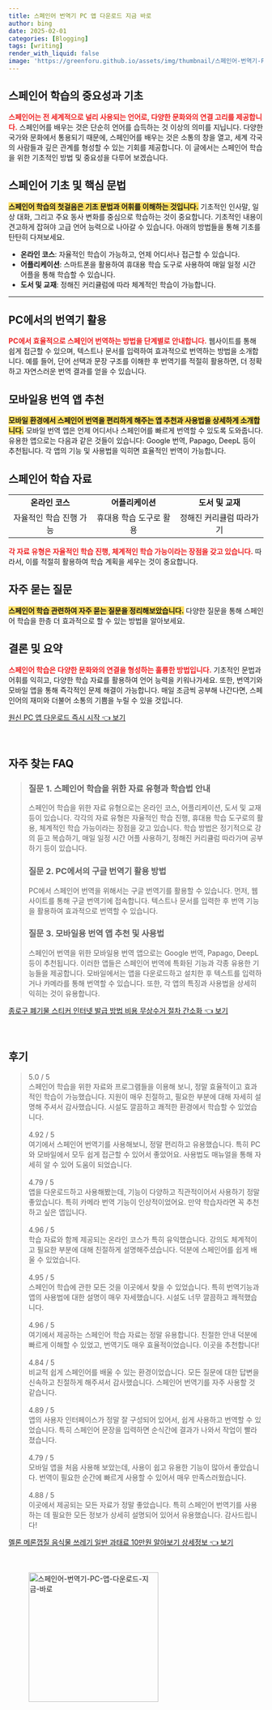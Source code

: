 ```yaml
---
title: 스페인어 번역기 PC 앱 다운로드 지금 바로
author: bing
date: 2025-02-01
categories: [Blogging]
tags: [writing]
render_with_liquid: false
image: 'https://greenforu.github.io/assets/img/thumbnail/스페인어-번역기-PC-앱-다운로드-지금-바로.webp'
---
```



<h2 id='스페인어 학습의 중요성과 기초'>스페인어 학습의 중요성과 기초</h2>

<p><b><span style="color: #ee2323;">스페인어는 전 세계적으로 널리 사용되는 언어로, 다양한 문화와의 연결 고리를 제공합니다.</span></b> 스페인어를 배우는 것은 단순히 언어를 습득하는 것 이상의 의미를 지닙니다. 다양한 국가와 문화에서 통용되기 때문에, 스페인어를 배우는 것은 소통의 창을 열고, 세계 각국의 사람들과 깊은 관계를 형성할 수 있는 기회를 제공합니다. 이 글에서는 스페인어 학습을 위한 기초적인 방법 및 중요성을 다루어 보겠습니다.</p>

<h2 id='스페인어 기초 및 핵심 문법'>스페인어 기초 및 핵심 문법</h2>

<p><b><span style="background-color: #ffe066;">스페인어 학습의 첫걸음은 기초 문법과 어휘를 이해하는 것입니다.</span></b> 기초적인 인사말, 일상 대화, 그리고 주요 동사 변화를 중심으로 학습하는 것이 중요합니다. 기초적인 내용이 견고하게 잡혀야 고급 언어 능력으로 나아갈 수 있습니다. 아래의 방법들을 통해 기초를 탄탄히 다져보세요.</p>

<ul>
    <li><b>온라인 코스</b>: 자율적인 학습이 가능하고, 언제 어디서나 접근할 수 있습니다.</li>
    <li><b>어플리케이션</b>: 스마트폰을 활용하여 휴대용 학습 도구로 사용하여 매일 일정 시간 어플을 통해 학습할 수 있습니다.</li>
    <li><b>도서 및 교재</b>: 정해진 커리큘럼에 따라 체계적인 학습이 가능합니다.</li>
</ul>

<hr />

<h2 id='PC에서의 번역기 활용'>PC에서의 번역기 활용</h2>

<p><b><span style="color: #ee2323;">PC에서 효율적으로 스페인어 번역하는 방법을 단계별로 안내합니다.</span></b> 웹사이트를 통해 쉽게 접근할 수 있으며, 텍스트나 문서를 입력하여 효과적으로 번역하는 방법을 소개합니다. 예를 들어, 단어 선택과 문장 구조를 이해한 후 번역기를 적절히 활용하면, 더 정확하고 자연스러운 번역 결과를 얻을 수 있습니다.</p>

<h2 id='모바일용 번역 앱 추천'>모바일용 번역 앱 추천</h2>

<p><b><span style="background-color: #ffe066;">모바일 환경에서 스페인어 번역을 편리하게 해주는 앱 추천과 사용법을 상세하게 소개합니다.</span></b> 모바일 번역 앱은 언제 어디서나 스페인어를 빠르게 번역할 수 있도록 도와줍니다. 유용한 앱으로는 다음과 같은 것들이 있습니다: Google 번역, Papago, DeepL 등이 추천됩니다. 각 앱의 기능 및 사용법을 익히면 효율적인 번역이 가능합니다.</p>

<h2 id='스페인어 학습 자료'>스페인어 학습 자료</h2>

<table>
    <tr>
        <td style="text-align: center; height: 17px;"><b>온라인 코스</b></td>
        <td style="text-align: center; height: 17px;"><b>어플리케이션</b></td>
        <td style="text-align: center; height: 17px;"><b>도서 및 교재</b></td>
    </tr>
    <tr>
        <td style="text-align: center; height: 17px;">자율적인 학습 진행 가능</td>
        <td style="text-align: center; height: 17px;">휴대용 학습 도구로 활용</td>
        <td style="text-align: center; height: 17px;">정해진 커리큘럼 따라가기</td>
    </tr>
</table>

<p><b><span style="color: #ee2323;">각 자료 유형은 자율적인 학습 진행, 체계적인 학습 가능이라는 장점을 갖고 있습니다.</span></b> 따라서, 이를 적절히 활용하여 학습 계획을 세우는 것이 중요합니다.</p>

<h2 id='자주 묻는 질문'>자주 묻는 질문</h2>

<p><b><span style="background-color: #ffe066;">스페인어 학습 관련하여 자주 묻는 질문을 정리해보았습니다.</span></b> 다양한 질문을 통해 스페인어 학습을 한층 더 효과적으로 할 수 있는 방법을 알아보세요.</p>

<h2 id='결론 및 요약'>결론 및 요약</h2>

<p><b><span style="color: #ee2323;">스페인어 학습은 다양한 문화와의 연결을 형성하는 훌륭한 방법입니다.</span></b> 기초적인 문법과 어휘를 익히고, 다양한 학습 자료를 활용하여 언어 능력을 키워나가세요. 또한, 번역기와 모바일 앱을 통해 즉각적인 문제 해결이 가능합니다. 매일 조금씩 공부해 나간다면, 스페인어의 재미와 더불어 소통의 기쁨을 누릴 수 있을 것입니다.</p>


<p><a class="click-button" title="원신 PC 앱 다운로드 즉시 시작" href="https://greenforu.github.io/posts/%EC%9B%90%EC%8B%A0-PC-%EC%95%B1-%EB%8B%A4%EC%9A%B4%EB%A1%9C%EB%93%9C-%EC%A6%89%EC%8B%9C-%EC%8B%9C%EC%9E%91/" rel="dofollow">원신 PC 앱 다운로드 즉시 시작 👈 보기</a></p><br>
<h2 id='자주_찾는_FAQ'>자주 찾는 FAQ</h2>
<div itemscope="" itemtype="https://schema.org/FAQPage"> 
<blockquote> 
<div itemscope="" itemprop="mainEntity" itemtype="https://schema.org/Question"> 
<h3 itemprop="name">질문 1. 스페인어 학습을 위한 자료 유형과 학습법 안내</h3> 
<div itemscope="" itemprop="acceptedAnswer" itemtype="https://schema.org/Answer"> 
<span itemprop="text"> 
<p>스페인어 학습을 위한 자료 유형으로는 온라인 코스, 어플리케이션, 도서 및 교재 등이 있습니다. 각각의 자료 유형은 자율적인 학습 진행, 휴대용 학습 도구로의 활용, 체계적인 학습 가능이라는 장점을 갖고 있습니다. 학습 방법은 정기적으로 강의 듣고 복습하기, 매일 일정 시간 어플 사용하기, 정해진 커리큘럼 따라가며 공부하기 등이 있습니다.</p> 
</span> 
</div> 
</div> 

<div itemscope="" itemprop="mainEntity" itemtype="https://schema.org/Question"> 
<h3 itemprop="name">질문 2. PC에서의 구글 번역기 활용 방법</h3> 
<div itemscope="" itemprop="acceptedAnswer" itemtype="https://schema.org/Answer"> 
<span itemprop="text"> 
<p>PC에서 스페인어 번역을 위해서는 구글 번역기를 활용할 수 있습니다. 먼저, 웹사이트를 통해 구글 번역기에 접속합니다. 텍스트나 문서를 입력한 후 번역 기능을 활용하여 효과적으로 번역할 수 있습니다.</p> 
</span> 
</div> 
</div> 

<div itemscope="" itemprop="mainEntity" itemtype="https://schema.org/Question"> 
<h3 itemprop="name">질문 3. 모바일용 번역 앱 추천 및 사용법</h3> 
<div itemscope="" itemprop="acceptedAnswer" itemtype="https://schema.org/Answer"> 
<span itemprop="text"> 
<p>스페인어 번역을 위한 모바일용 번역 앱으로는 Google 번역, Papago, DeepL 등이 추천됩니다. 이러한 앱들은 스페인어 번역에 특화된 기능과 각종 유용한 기능들을 제공합니다. 모바일에서는 앱을 다운로드하고 설치한 후 텍스트를 입력하거나 카메라를 통해 번역할 수 있습니다. 또한, 각 앱의 특징과 사용법을 상세히 익히는 것이 유용합니다.</p> 
</span> 
</div> 
</div> 
</blockquote> 
</div>
<p><a class="click-button" title="종로구 폐기물 스티커 인터넷 발급 방법 비용 무상수거 절차 간소화" href="https://greenforu.github.io/posts/%EC%A2%85%EB%A1%9C%EA%B5%AC-%ED%8F%90%EA%B8%B0%EB%AC%BC-%EC%8A%A4%ED%8B%B0%EC%BB%A4-%EC%9D%B8%ED%84%B0%EB%84%B7-%EB%B0%9C%EA%B8%89-%EB%B0%A9%EB%B2%95-%EB%B9%84%EC%9A%A9-%EB%AC%B4%EC%83%81%EC%88%98%EA%B1%B0-%EC%A0%88%EC%B0%A8-%EA%B0%84%EC%86%8C%ED%99%94/" rel="dofollow">종로구 폐기물 스티커 인터넷 발급 방법 비용 무상수거 절차 간소화 👈 보기</a></p><br>
<h2 id='후기'>후기</h2>
<div itemscope itemtype="https://schema.org/Product">
  <blockquote>
  <div itemprop="review" itemscope itemtype="https://schema.org/Review">
      <div itemprop="reviewRating" itemscope itemtype="https://schema.org/Rating"> <span itemprop="ratingValue">5.0</span> / <span itemprop="bestRating">5</span> </div>
      <span itemprop="reviewBody">스페인어 학습을 위한 자료와 프로그램들을 이용해 보니, 정말 효율적이고 효과적인 학습이 가능했습니다. 지원이 매우 친절하고, 필요한 부분에 대해 자세히 설명해 주셔서 감사했습니다. 시설도 깔끔하고 쾌적한 환경에서 학습할 수 있었습니다.</span>
  </div>
  <br>
  <div itemprop="review" itemscope itemtype="https://schema.org/Review">
      <div itemprop="reviewRating" itemscope itemtype="https://schema.org/Rating"> <span itemprop="ratingValue">4.92</span> / <span itemprop="bestRating">5</span> </div>
      <span itemprop="reviewBody">여기에서 스페인어 번역기를 사용해보니, 정말 편리하고 유용했습니다. 특히 PC와 모바일에서 모두 쉽게 접근할 수 있어서 좋았어요. 사용법도 매뉴얼을 통해 자세히 알 수 있어 도움이 되었습니다.</span>
  </div>
  <br>
  <div itemprop="review" itemscope itemtype="https://schema.org/Review">
      <div itemprop="reviewRating" itemscope itemtype="https://schema.org/Rating"> <span itemprop="ratingValue">4.79</span> / <span itemprop="bestRating">5</span> </div>
      <span itemprop="reviewBody">앱을 다운로드하고 사용해봤는데, 기능이 다양하고 직관적이어서 사용하기 정말 좋았습니다. 특히 카메라 번역 기능이 인상적이었어요. 만약 학습자라면 꼭 추천하고 싶은 앱입니다.</span>
  </div>
  <br>
  <div itemprop="review" itemscope itemtype="https://schema.org/Review">
      <div itemprop="reviewRating" itemscope itemtype="https://schema.org/Rating"> <span itemprop="ratingValue">4.96</span> / <span itemprop="bestRating">5</span> </div>
      <span itemprop="reviewBody">학습 자료와 함께 제공되는 온라인 코스가 특히 유익했습니다. 강의도 체계적이고 필요한 부분에 대해 친절하게 설명해주셨습니다. 덕분에 스페인어를 쉽게 배울 수 있었습니다.</span>
  </div>
  <br>
  <div itemprop="review" itemscope itemtype="https://schema.org/Review">
      <div itemprop="reviewRating" itemscope itemtype="https://schema.org/Rating"> <span itemprop="ratingValue">4.95</span> / <span itemprop="bestRating">5</span> </div>
      <span itemprop="reviewBody">스페인어 학습에 관한 모든 것을 이곳에서 찾을 수 있었습니다. 특히 번역기능과 앱의 사용법에 대한 설명이 매우 자세했습니다. 시설도 너무 깔끔하고 쾌적했습니다.</span>
  </div>
  <br>
  <div itemprop="review" itemscope itemtype="https://schema.org/Review">
      <div itemprop="reviewRating" itemscope itemtype="https://schema.org/Rating"> <span itemprop="ratingValue">4.96</span> / <span itemprop="bestRating">5</span> </div>
      <span itemprop="reviewBody">여기에서 제공하는 스페인어 학습 자료는 정말 유용합니다. 친절한 안내 덕분에 빠르게 이해할 수 있었고, 번역기도 매우 효율적이었습니다. 이곳을 추천합니다!</span>
  </div>
  <br>
  <div itemprop="review" itemscope itemtype="https://schema.org/Review">
      <div itemprop="reviewRating" itemscope itemtype="https://schema.org/Rating"> <span itemprop="ratingValue">4.84</span> / <span itemprop="bestRating">5</span> </div>
      <span itemprop="reviewBody">비교적 쉽게 스페인어를 배울 수 있는 환경이었습니다. 모든 질문에 대한 답변을 신속하고 친절하게 해주셔서 감사했습니다. 스페인어 번역기를 자주 사용할 것 같습니다.</span>
  </div>
  <br>
  <div itemprop="review" itemscope itemtype="https://schema.org/Review">
      <div itemprop="reviewRating" itemscope itemtype="https://schema.org/Rating"> <span itemprop="ratingValue">4.89</span> / <span itemprop="bestRating">5</span> </div>
      <span itemprop="reviewBody">앱의 사용자 인터페이스가 정말 잘 구성되어 있어서, 쉽게 사용하고 번역할 수 있었습니다. 특히 스페인어 문장을 입력하면 순식간에 결과가 나와서 작업이 빨라졌습니다.</span>
  </div>
  <br>
  <div itemprop="review" itemscope itemtype="https://schema.org/Review">
      <div itemprop="reviewRating" itemscope itemtype="https://schema.org/Rating"> <span itemprop="ratingValue">4.79</span> / <span itemprop="bestRating">5</span> </div>
      <span itemprop="reviewBody">모바일 앱을 처음 사용해 보았는데, 사용이 쉽고 유용한 기능이 많아서 좋았습니다. 번역이 필요한 순간에 빠르게 사용할 수 있어서 매우 만족스러웠습니다.</span>
  </div>
  <br>
  <div itemprop="review" itemscope itemtype="https://schema.org/Review">
      <div itemprop="reviewRating" itemscope itemtype="https://schema.org/Rating"> <span itemprop="ratingValue">4.88</span> / <span itemprop="bestRating">5</span> </div>
      <span itemprop="reviewBody">이곳에서 제공되는 모든 자료가 정말 좋았습니다. 특히 스페인어 번역기를 사용하는 데 필요한 모든 정보가 상세히 설명되어 있어서 유용했습니다. 감사드립니다!</span>
  </div>
  </blockquote>
</div>
<p><a class="click-button" title="멜론 메론껍질 음식물 쓰레기 일반 과태료 10만원 알아보기 상세정보" href="https://greenforu.github.io/posts/%EB%A9%9C%EB%A1%A0-%EB%A9%94%EB%A1%A0%EA%BB%8D%EC%A7%88-%EC%9D%8C%EC%8B%9D%EB%AC%BC-%EC%93%B0%EB%A0%88%EA%B8%B0-%EC%9D%BC%EB%B0%98-%EA%B3%BC%ED%83%9C%EB%A3%8C-10%EB%A7%8C%EC%9B%90-%EC%95%8C%EC%95%84%EB%B3%B4%EA%B8%B0-%EC%83%81%EC%84%B8%EC%A0%95%EB%B3%B4/" rel="dofollow">멜론 메론껍질 음식물 쓰레기 일반 과태료 10만원 알아보기 상세정보 👈 보기</a></p><br>
<figure class="image"><img src="https://greenforu.github.io/assets/img/thumbnail/스페인어-번역기-PC-앱-다운로드-지금-바로.webp" alt="스페인어-번역기-PC-앱-다운로드-지금-바로" width="256" height="256"></figure>